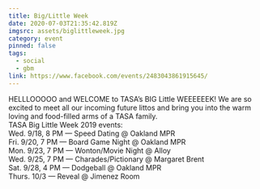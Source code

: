 ```yaml
---
title: Big/Little Week
date: 2020-07-03T21:35:42.819Z
imgsrc: assets/biglittleweek.jpg
category: event
pinned: false
tags:
  - social
  - gbm
link: https://www.facebook.com/events/2483043861915645/
---
```

HELLLOOOOO and WELCOME to TASA’s BIG Little WEEEEEEK! We are so excited to meet all our incoming future littos and bring you into the warm loving and food-filled arms of a TASA family.\
TASA Big Little Week 2019 events:\
Wed. 9/18, 8 PM — Speed Dating @ Oakland MPR\
Fri. 9/20, 7 PM — Board Game Night @ Oakland MPR\
Mon. 9/23, 7 PM — Wonton/Movie Night @ Alloy\
Wed. 9/25, 7 PM — Charades/Pictionary @ Margaret Brent\
Sat. 9/28, 4 PM — Dodgeball @ Oakland MPR\
Thurs. 10/3 — Reveal @ Jimenez Room